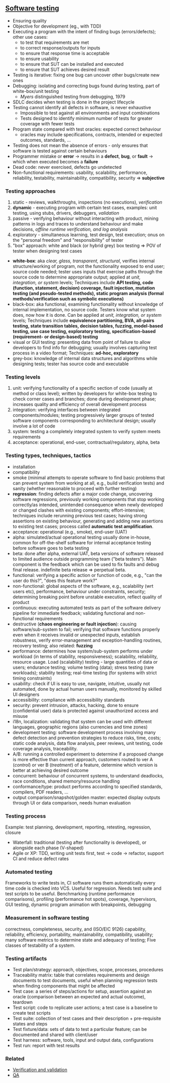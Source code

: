 ## [Software testing](https://en.wikipedia.org/wiki/Software_testing)

- Ensuring quality
- Objective for development (eg., with TDD)
- Executing a program with the intent of finding bugs (errors/defects); other use cases:
  - to test that requirements are met
  - to correct response/outputs for inputs
  - to ensure that response time is acceptable
  - to ensure usability
  - to ensure that SUT can be installed and executed
  - to ensure that SUT achieves desired result
- Testing is iterative: fixing one bug can uncover other bugs/create new ones
- Debugging: isolating and correcting bugs found during testing, part of white-box/unit testing
  - _Myers_ distinguished testing from debugging, 1979
- SDLC decides when testing is done in the project lifecycle
- Testing cannot identify all defects in software, is never exhaustive
  - Impossible to test against all environments and input combinations
  - Tests designed to identify minimum number of tests for greater coverage with fewer tests
- Program state compared with test oracles: expected correct behaviour
  - oracles may include specifications, contracts, intended or expected outcomes, standards, ...
- Testing does not mean the absence of errors - only ensures that software is tested against certain behaviours
- Programmer mistake or **error** -> results in a **defect**, **bug**, or **fault** -> which when executed becomes a **failure**
- Dead code: never exercised, defects go undetected
- Non-functional requirements: usability, scalability, performance, reliability, testability, maintainability, compatibility, security => **subjective**

### Testing approaches
1. static - reviews, walkthroughs, inspections (no executions), *verification*
2. **dynamic** - executing program with certain test cases, examples: unit testing, using stubs, drivers, debuggers, *validation*
3. passive - verifying behaviour without interacting with product, mining patterns in logs and traces to understand behaviour and make decisions, *offline runtime verification, and log analysis*
4. exploratory - simultaneous learning, test design, test execution; onus on the "personal freedom" and "responsibility" of tester
5. "box" approach: white and black (or hybrid grey) box testing => POV of tester when designing test cases
  - **white-box**: aka _clear, glass, transparent, structural_, verifies internal structure/working of program, not the functionality exposed to end user; source code needed; tester uses inputs that exercise paths through the source code to determine appropriate output; applied at _unit, integration, or system_ levels; Techniques include **API testing, code (function, statement, decision) coverage, fault injection, mutation testing (and pseudo-tested methods), static program analysis (formal methods/verification such as symbolic executions)**
  - black-box: aka functional, examining functionality without knowledge of internal implementation, no source code. Testers know what system does, now how it is done. Can be applied at _unit, integration, or system_ levels; Techniques include **equivalence partitioning, BVA, all-pairs testing, state transition tables, decision tables, fuzzing, model-based testing, use case testing, exploratory testing, specification-based (requirement- or design-based) testing**
  - visual or GUI testing: presenting data from point of failure to allow developers to find info for debugging; usually involves capturing test process in a video format; Techniques: **ad-hoc, exploratory**
  - grey-box: knowledge of internal data structures and algorithms while designing tests; tester has source code and executable

### Testing levels
1. unit: verifying functionality of a specific section of code (usually at method or class level); written by developers for white-box testing to check corner cases and branches; done during development phase; increases quality and efficiency of overall development process
2. integration: verifying interfaces between integrated components/modules; testing progressively larger groups of tested software components corresponding to architectural design; usually involve a lot of code
3. system: testing a completely integrated system to verify system meets requirements
4. acceptance: operational, end-user, contractual/regulatory, alpha, beta

### Testing types, techniques, tactics
- installation
- compatibility
- smoke (minimal attempts to operate software to find basic problems that can prevent system from working at all, e.g., build verification tests) and sanity (whether reasonable to proceed with further testing)
- **regression**: finding defects after a major code change, uncovering software regressions, previously working components that stop working correctly/as intended, unintended consequence when newly developed or changed clashes with existing components; effort-intensive; techniques include rerunning previous test cases; having strong assertions on existing behaviour, generating and adding new assertions to existing test cases; process called **automatic test amplification**.
- acceptance: operational (e.g., smoke), end-user (UAT)
- alpha: simulated/actual operational testing usually done in-house, common for off-the-shelf software for internal acceptance testing before software goes to beta testing
- beta: done after alpha, external UAT, beta versions of software released to limited audience outside programming team ("beta testers"). Main component is the feedback which can be used to fix faults and debug final release. indefinite beta release => perpetual beta.
- functional: verifying a specific action or function of code, e.g., "can the user do this?", "does this feature work?"
- non-functional: global aspects of the software, e.g., scalability (wrt users etc), performance, behaviour under constraints, security; determining breaking point before unstable execution, reflect quality of product
- continuous: executing automated tests as part of the software delivery pipeline for immediate feedback; validating functional and non-functional requirements
- destructive (**chaos engineering or fault injection**): causing software/sub-system to fail; verifying that software functions properly even when it receives invalid or unexpected inputs, establish robustness, verify error-management and exception-handling routines, recovery testing; also related: **fuzzing**
- performance: determines how system/sub-system performs under workload (in terms of stability, responsiveness); scalability, reliability, resource usage. Load (scalability) testing - large quantities of data or users; endurance testing; volume testing (data); stress testing (rare workloads); stability testing; real-time testing (for systems with strict timing constraints)
- usability: check if UI is easy to use, navigate, intuitive, usually not automated, done by actual human users manually, monitored by skilled UI designers
- accessibility: compliance with accessibility standards
- security: prevent intrusion, attacks, hacking, done to ensure (confidential user) data is protected against unauthorized access and misuse 
- i18n, localization: validating that system can be used with different languages, geographic regions (also currencies and time zones)
- development testing: software development process involving many defect detection and prevention strategies to reduce risks, time, costs; static code analysis, data flow analysis, peer reviews, unit testing, code coverage analysis, traceability.
- A/B: running a controlled experiment to determine if a proposed change is more effective than current approach, customers routed to ver A (_control_) or ver B (_treatment_) of a feature, determine which version is better at achieving desired outcome
- concurrent: behaviour of concurrent systems, to understand deadlocks, race conditions, shared memory/resource handling
- conformance/type: product performs according to specified standards, compilers, PDF readers, ...
- output comparison/snapshot/golden master: expected display outputs through UI or data comparison, needs human evaluation

### Testing process
Example: test planning, development, reporting, retesting, regression, closure
- Waterfall: traditional (testing after functionality is developed), or alongside each phase (V-shaped)
- Agile or XP: TDD, writing unit tests first, test -> code -> refactor, support CI and reduce defect rates

### Automated testing
Frameworks to write tests in, CI software runs them automatically every time code is checked into VCS. Useful for regression. Needs test suite and test scripts to be useful. Benchmarking (runtime performance comparisons), profiling (performance hot spots), coverage, hypervisors, GUI testing, dynamic program animation with breakpoints, debugging

### Measurement in software testing
correctness, completeness, security, and (ISO/EIC 9126) capability, reliability, efficiency, portability, maintainability, compatibility, usability; many software metrics to determine state and adequacy of testing; Five classes of testability of a system.

### Testing artifacts
- Test plan/strategy: approach, objectives, scope, processes, procedures
- Traceability matrix: table that correlates requirements and design documents to test documents, useful when planning regression tests when finding components that might be affected
- Test case: a series of steps/actions for setup, assertion against an oracle (comparison between an expected and actual outcome), teardown
- Test script: code to replicate user actions; a test case is a baseline to create test scripts
- Test suite: collection of test cases and their description + pre-requisite states and steps
- Test fixture/data: sets of data to test a particular feature; can be documented and shared with client/user
- Test harness: software, tools, input and output data, configurations 
- Test run: report with test results

### Related
- [Verification and validation](https://en.wikipedia.org/wiki/Software_verification_and_validation)
- [QA](https://en.wikipedia.org/wiki/Software_quality_assurance)

